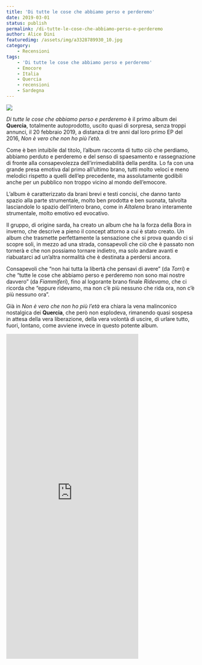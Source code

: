 ```yaml
---
title: 'Di tutte le cose che abbiamo perso e perderemo'
date: 2019-03-01
status: publish
permalink: /di-tutte-le-cose-che-abbiamo-perso-e-perderemo
author: Alice Dini
featuredimg: /assets/img/a3328789930_10.jpg
category:
    - Recensioni
tags:
    - 'Di tutte le cose che abbiamo perso e perderemo'
    - Emocore
    - Italia
    - Quercia
    - recensioni
    - Sardegna
---
```

![](/assets/img/a3328789930_10.jpg)

*Di tutte le cose che abbiamo perso e perderemo* è il primo album dei **Quercia**, totalmente autoprodotto, uscito quasi di sorpresa, senza troppi annunci, il 20 febbraio 2019, a distanza di tre anni dal loro primo EP del 2016, *Non è vero che non ho più l’età*.

Come è ben intuibile dal titolo, l’album racconta di tutto ciò che perdiamo, abbiamo perduto e perderemo e del senso di spaesamento e rassegnazione di fronte alla consapevolezza dell’irrimediabilità della perdita. Lo fa con una grande presa emotiva dal primo all’ultimo brano, tutti molto veloci e meno melodici rispetto a quelli dell’ep precedente, ma assolutamente godibili anche per un pubblico non troppo vicino al mondo dell’emocore.

L’album è caratterizzato da brani brevi e testi concisi, che danno tanto spazio alla parte strumentale, molto ben prodotta e ben suonata, talvolta lasciandole lo spazio dell’intero brano, come in *Altalena* brano interamente strumentale, molto emotivo ed evocativo.

Il gruppo, di origine sarda, ha creato un album che ha la forza della Bora in inverno, che descrive a pieno il concept attorno a cui è stato creato. Un album che trasmette perfettamente la sensazione che si prova quando ci si scopre soli, in mezzo ad una strada, consapevoli che ciò che è passato non tornerà e che non possiamo tornare indietro, ma solo andare avanti e riabuatarci ad un’altra normalità che è destinata a perdersi ancora.

Consapevoli che “non hai tutta la libertà che pensavi di avere” (da *Torri*) e che “tutte le cose che abbiamo perso e perderemo non sono mai nostre davvero” (da *Fiammiferi*), fino al logorante brano finale *Ridevamo*, che ci ricorda che “eppure ridevamo, ma non c’è più nessuno che rida ora, non c’è più nessuno ora”.

Già in *Non è vero che non ho più l’età* era chiara la vena malinconico nostalgica dei **Quercia**, che però non esplodeva, rimanendo quasi sospesa in attesa della vera liberazione, della vera volontà di uscire, di urlare tutto, fuori, lontano, come avviene invece in questo potente album.

<iframe seamless="" src="http://bandcamp.com/EmbeddedPlayer/album=967888248/size=large/bgcol=ffffff/linkcol=0687f5/transparent=true/" style="border: 0; width: 350px; height: 860px;"><span class="mce_SELRES_start" data-mce-type="bookmark" style="display: inline-block; width: 0px; overflow: hidden; line-height: 0;">﻿</span>[Di tutte le cose che abbiamo perso e perderemo by Quercia](http://quercia.bandcamp.com/album/di-tutte-le-cose-che-abbiamo-perso-e-perderemo)</iframe>
